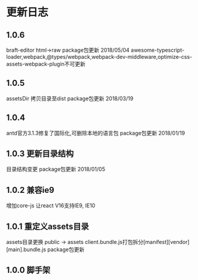 # 更新日志

## 1.0.6 
braft-editor html->raw
package包更新 2018/05/04
awesome-typescript-loader,webpack,@types/webpack,webpack-dev-middleware,optimize-css-assets-webpack-plugin不可更新

## 1.0.5 
assetsDir 拷贝目录至dist
package包更新 2018/03/19

## 1.0.4 
antd官方3.1.3修复了国际化,可删除本地的语言包
package包更新 2018/01/19

## 1.0.3 更新目录结构
目录结构变更
package包更新 2018/01/05

## 1.0.2 兼容ie9
增加core-js 让react V16支持IE9, IE10

## 1.0.1 重定义assets目录
assets目录更换 public -> assets
client.bundle.js打包拆分[manifest][vendor][main].bundle.js
package包更新

## 1.0.0 脚手架
